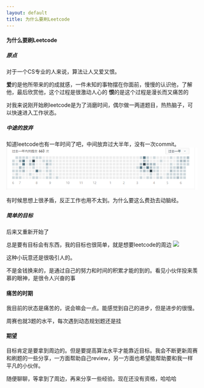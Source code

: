 ```yaml
---
layout: default
title: 为什么要刷Leetcode
---
```


#### 为什么要刷Leetcode

##### 原点
对于一个CS专业的人来说，算法让人又爱又恨。

**爱**的是他所带来的的成就感，一件未知的事物摆在你面前，慢慢的认识他，了解他，最后欣赏他，这个过程是很激动人心的
**恨**的是这个过程是漫长而又痛苦的

对我来说刚开始刷leetcode是为了消磨时间，偶尔做一两道题目，热热脑子，可以快速进入工作状态。

##### 中途的放弃
知道leetcode也有一年时间了吧，中间放弃过大半年，没有一次commit。
![](/public/images/commit-info.png)

有时候思想上很矛盾，反正工作也用不太到。为什么要这么费劲去动脑经。


##### 简单的目标
后来又重新开始了

总是要有目标会有东西，我的目标也很简单，就是想要leetcode的周边
![](https://assets.leetcode-cn.com/aliyun-lc-upload/uploaded_files/2019/07/d7958d06-35a8-45dd-8d18-a2ad06817d98/leetcode_kit_promo_cn.jpg)

这种小玩意还是很吸引人的。

不是金钱换来的，是通过自己的努力和时间的积累才能的到的。看见小伙伴投来羡慕的眼神，是很令人兴奋的事


#### 痛苦的时期
我目前的状态是痛苦的，说会嘛会一点。能感觉到自己的进步，但是进步的很慢。

周赛也就3题的水平，每次遇到动态规划题还是挂

#### 期望
目标肯定是要拿到周边的。但是要提高算法水平才能靠近目标。我会不断更新周赛和刷题的一些分享，一方面帮助自己review，另一方面也希望能帮助要和我一样平凡的小伙伴。

随便聊聊，等拿到了周边，再来分享一些经验。现在还没有资格，哈哈哈
